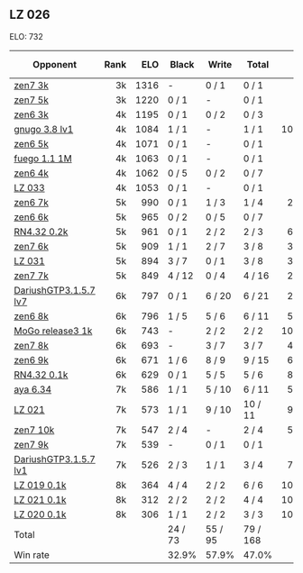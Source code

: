 ## LZ 026 ##

ELO: 732

Opponent | Rank | ELO | Black | Write | Total | Win rate
---------|-----:|----:|-------|-------|-------|-------:
[zen7 3k](zen7%203k.md) | 3k | 1316 | - | 0 / 1 | 0 / 1 | 0.0%
[zen7 5k](zen7%205k.md) | 3k | 1220 | 0 / 1 | - | 0 / 1 | 0.0%
[zen6 3k](zen6%203k.md) | 4k | 1195 | 0 / 1 | 0 / 2 | 0 / 3 | 0.0%
[gnugo 3.8 lv1](gnugo%203.8%20lv1.md) | 4k | 1084 | 1 / 1 | - | 1 / 1 | 100.0%
[zen6 5k](zen6%205k.md) | 4k | 1071 | 0 / 1 | - | 0 / 1 | 0.0%
[fuego 1.1 1M](fuego%201.1%201M.md) | 4k | 1063 | 0 / 1 | - | 0 / 1 | 0.0%
[zen6 4k](zen6%204k.md) | 4k | 1062 | 0 / 5 | 0 / 2 | 0 / 7 | 0.0%
[LZ 033](LZ%20033.md) | 4k | 1053 | 0 / 1 | - | 0 / 1 | 0.0%
[zen6 7k](zen6%207k.md) | 5k | 990 | 0 / 1 | 1 / 3 | 1 / 4 | 25.0%
[zen6 6k](zen6%206k.md) | 5k | 965 | 0 / 2 | 0 / 5 | 0 / 7 | 0.0%
[RN4.32 0.2k](RN4.32%200.2k.md) | 5k | 961 | 0 / 1 | 2 / 2 | 2 / 3 | 66.7%
[zen7 6k](zen7%206k.md) | 5k | 909 | 1 / 1 | 2 / 7 | 3 / 8 | 37.5%
[LZ 031](LZ%20031.md) | 5k | 894 | 3 / 7 | 0 / 1 | 3 / 8 | 37.5%
[zen7 7k](zen7%207k.md) | 5k | 849 | 4 / 12 | 0 / 4 | 4 / 16 | 25.0%
[DariushGTP3.1.5.7 lv7](DariushGTP3.1.5.7%20lv7.md) | 6k | 797 | 0 / 1 | 6 / 20 | 6 / 21 | 28.6%
[zen6 8k](zen6%208k.md) | 6k | 796 | 1 / 5 | 5 / 6 | 6 / 11 | 54.5%
[MoGo release3 1k](MoGo%20release3%201k.md) | 6k | 743 | - | 2 / 2 | 2 / 2 | 100.0%
[zen7 8k](zen7%208k.md) | 6k | 693 | - | 3 / 7 | 3 / 7 | 42.9%
[zen6 9k](zen6%209k.md) | 6k | 671 | 1 / 6 | 8 / 9 | 9 / 15 | 60.0%
[RN4.32 0.1k](RN4.32%200.1k.md) | 6k | 629 | 0 / 1 | 5 / 5 | 5 / 6 | 83.3%
[aya 6.34](aya%206.34.md) | 7k | 586 | 1 / 1 | 5 / 10 | 6 / 11 | 54.5%
[LZ 021](LZ%20021.md) | 7k | 573 | 1 / 1 | 9 / 10 | 10 / 11 | 90.9%
[zen7 10k](zen7%2010k.md) | 7k | 547 | 2 / 4 | - | 2 / 4 | 50.0%
[zen7 9k](zen7%209k.md) | 7k | 539 | - | 0 / 1 | 0 / 1 | 0.0%
[DariushGTP3.1.5.7 lv1](DariushGTP3.1.5.7%20lv1.md) | 7k | 526 | 2 / 3 | 1 / 1 | 3 / 4 | 75.0%
[LZ 019 0.1k](LZ%20019%200.1k.md) | 8k | 364 | 4 / 4 | 2 / 2 | 6 / 6 | 100.0%
[LZ 021 0.1k](LZ%20021%200.1k.md) | 8k | 312 | 2 / 2 | 2 / 2 | 4 / 4 | 100.0%
[LZ 020 0.1k](LZ%20020%200.1k.md) | 8k | 306 | 1 / 1 | 2 / 2 | 3 / 3 | 100.0%
Total | | | 24 / 73 | 55 / 95 | 79 / 168 | 
Win rate| | | 32.9% | 57.9% | 47.0% | 
